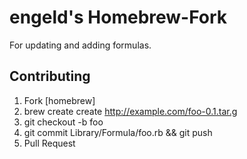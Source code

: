 engeld's Homebrew-Fork
========
For updating and adding formulas.

Contributing
------------
1. Fork [homebrew]
2. brew create create http://example.com/foo-0.1.tar.g
3. git checkout -b foo
4. git commit Library/Formula/foo.rb && git push
5. Pull Request

[home]:http://brew.sh
[wiki]:http://wiki.github.com/mxcl/homebrew
[mxcl]:http://twitter.com/mxcl
[formula]:http://github.com/mxcl/homebrew/tree/master/Library/Formula/
[braumeister]:http://braumeister.org
